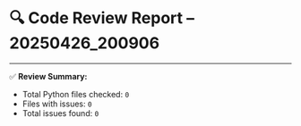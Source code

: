 # 🔍 Code Review Report – 20250426_200906

---

✅ **Review Summary:**
- Total Python files checked: `0`
- Files with issues: `0`
- Total issues found: `0`
